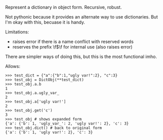 Represent a dictionary in object form.  Recursive, robust.

Not pythonic because it provides an alternate way to use dictionaries.
But I'm okay with this, becuase it is handy.

Limitations:

   * raises error if there is a name conflict with reserved words
   * reserves the prefix \f$\f for internal use (also raises error)

There are simpler ways of doing this, but this is the most functional imho.

Allows:

    >>> test_dict = {"a":{"b":1,"ugly var!":2}, "c":3}
    >>> test_obj = DictObj(**test_dict)
    >>> test_obj.a.b
    1
    >>> test_obj.a.ugly_var_
    2
	>>> test_obj.a['ugly var!']
    2
	>>> test_obj.get('c')
    3
    >>> test_obj # shows expanded form
    {'a': {'b': 1, 'ugly_var_': 2, 'ugly var!': 2}, 'c': 3}
    >>> test_obj.dict() # back to original form
    {'a': {'b': 1, 'ugly var!': 2}, 'c': 3}

